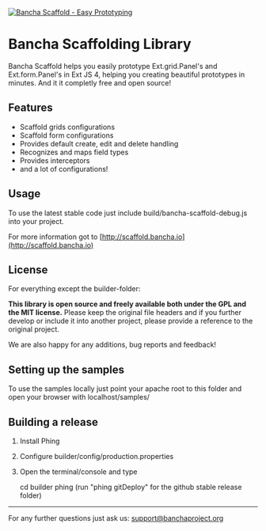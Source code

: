 [![Bancha Scaffold - Easy Prototyping](http://files.banchaproject.org/tl_files/Bancha/images/bancha-scaffold/bancha-scaffold-claim.jpg)](http://scaffold.bancha.io/)


Bancha Scaffolding Library
=========================

Bancha Scaffold helps you easily prototype Ext.grid.Panel's and Ext.form.Panel's in Ext JS 4, helping you creating beautiful prototypes in minutes. And it it completly free and open source!

Features
--------

* Scaffold grids configurations
* Scaffold form configurations
* Provides default create, edit and delete handling
* Recognizes and maps field types
* Provides interceptors
* and a lot of configurations!


Usage
-----

To use the latest stable code just include build/bancha-scaffold-debug.js into your project.


For more information got to [http://scaffold.bancha.io](http://scaffold.bancha.io)

License
-------

For everything except the builder-folder:

__This library is open source and freely available both under the GPL and the MIT license.__
Please keep the original file headers and if you further develop or include it into another project, please provide a reference to the original project.

We are also happy for any additions, bug reports and feedback!


Setting up the samples
----------------------

To use the samples locally just point your apache root to this folder and open your browser with localhost/samples/


Building a release
-------------------

1. Install Phing
1. Configure builder/config/production.properties
1. Open the terminal/console and type

      cd builder
      phing
      (run "phing gitDeploy" for the github stable release folder)


------------------------------
For any further questions just ask us: support@banchaproject.org
